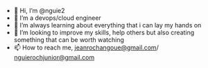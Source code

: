 - 👋 Hi, I’m @nguie2
- 👀 I’m a devops/cloud engineer
- 🌱 I’m always learning about everything that i can lay my hands on
- 💞️ I’m looking to improve my skills, help others but also creating something that can be worth watching
- 📫 How to reach me, jeanrochangoue@gmail.com/ nguierochjunior@gmail.com

<!---
nguie2/nguie2 is a ✨ special ✨ repository because its `README.md` (this file) appears on your GitHub profile.
You can click the Preview link to take a look at your changes.
--->
